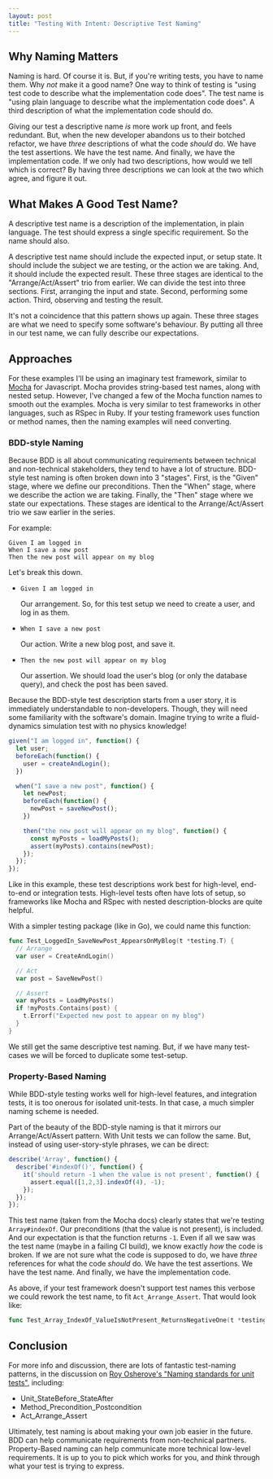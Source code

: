 ```yaml
---
layout: post
title: "Testing With Intent: Descriptive Test Naming"
---
```


## Why Naming Matters

Naming is hard. Of course it is. But, if you're writing tests, you have to name
them. Why *not* make it a good name? One way to think of testing is "using test
code to describe what the implementation code does". The test name is "using
plain language to describe what the implementation code does". A third
description of what the implementation code should do.

Giving our test a descriptive name *is* more work up front, and feels redundant.
But, when the new developer abandons us to their botched refactor, we have
*three* descriptions of what the code *should* do. We have the test assertions.
We have the test name. And finally, we have the implementation code. If we only
had two descriptions, how would we tell which is correct? By having three
descriptions we can look at the two which agree, and figure it out.

##  What Makes A Good Test Name?

A descriptive test name is a description of the implementation, in plain
language. The test should express a single specific requirement. So the name
should also.

A descriptive test name should include the expected input, or setup state. It
should include the subject we are testing, or the action we are taking. And, it
should include the expected result. These three stages are identical to the
"Arrange/Act/Assert" trio from earlier. We can divide the test into three
sections. First, arranging the input and state. Second, performing some action.
Third, observing and testing the result.

It's not a coincidence that this pattern shows up again. These three stages are
what we need to specify some software's behaviour. By putting all three in our
test name, we can fully describe our expectations.

## Approaches

For these examples I'll be using an imaginary test framework, similar to
[Mocha](mochajs.org) for Javascript. Mocha provides string-based test names,
along with nested setup. However, I've changed a few of the Mocha function names
to smooth out the examples. Mocha is very similar to test frameworks in other
languages, such as RSpec in Ruby. If your testing framework uses function or
method names, then the naming examples will need converting.

### BDD-style Naming

Because BDD is all about communicating requirements between technical and
non-technical stakeholders, they tend to have a lot of structure. BDD-style test
naming is often broken down into 3 "stages". First, is the "Given" stage, where
we define our preconditions. Then the "When" stage, where we describe the action
we are taking. Finally, the "Then" stage where we state our expectations. These
stages are identical to the Arrange/Act/Assert trio we saw earlier in the
series.

For example:

```
Given I am logged in
When I save a new post
Then the new post will appear on my blog
```

Let's break this down.

- `Given I am logged in`

  Our arrangement. So, for this test setup we need to create a user, and log in
  as them.

- `When I save a new post`

  Our action. Write a new blog post, and save it.

- `Then the new post will appear on my blog`

  Our assertion. We should load the user's blog (or only the database query),
  and check the post has been saved.

Because the BDD-style test description starts from a user story, it is
immediately understandable to non-developers. Though, they will need some
familiarity with the software's domain. Imagine trying to write a fluid-dynamics
simulation test with no physics knowledge!

```js
given("I am logged in", function() {
  let user;
  beforeEach(function() {
    user = createAndLogin();
  })

  when("I save a new post", function() {
    let newPost;
    beforeEach(function() {
      newPost = saveNewPost();
    })

    then("the new post will appear on my blog", function() {
      const myPosts = loadMyPosts();
      assert(myPosts).contains(newPost);
    });
  });
});
```

Like in this example, these test descriptions work best for high-level,
end-to-end or integration tests. High-level tests often have lots of setup, so
frameworks like Mocha and RSpec with nested description-blocks are quite
helpful.

With a simpler testing package (like in Go), we could name this function:

```Go
func Test_LoggedIn_SaveNewPost_AppearsOnMyBlog(t *testing.T) {
  // Arrange
  var user = CreateAndLogin()

  // Act
  var post = SaveNewPost()

  // Assert
  var myPosts = LoadMyPosts()
  if !myPosts.Contains(post) {
    t.Errorf("Expected new post to appear on my blog")
  }
}
```

We still get the same descriptive test naming. But, if we have many test-cases
we will be forced to duplicate some test-setup.

### Property-Based Naming

While BDD-style testing works well for high-level features, and integration
tests, it is too onerous for isolated unit-tests. In that case, a much simpler
naming scheme is needed.

Part of the beauty of the BDD-style naming is that it mirrors our
Arrange/Act/Assert pattern. With Unit tests we can follow the same. But, instead
of using user-story-style phrases, we can be direct:

```js
describe('Array', function() {
  describe('#indexOf()', function() {
    it('should return -1 when the value is not present', function() {
      assert.equal([1,2,3].indexOf(4), -1);
    });
  });
});
```

This test name (taken from the Mocha docs) clearly states that we're testing
`Array#indexOf`. Our preconditions (that the value is not present), is included.
And our expectation is that the function returns `-1`. Even if all we saw was
the test name (maybe in a failing CI build), we know exactly *how* the code is
broken. If we are not sure what the code is supposed to do, we have *three*
references for what the code *should* do. We have the test assertions. We have
the test name. And finally, we have the implementation code.

As above, if your test framework doesn't support test names this verbose we
could rework the test name, to fit `Act_Arrange_Assert`. That would look like:

```Go
func Test_Array_IndexOf_ValueIsNotPresent_ReturnsNegativeOne(t *testing.T) { ... }
```

## Conclusion

For more info and discussion, there are lots of fantastic test-naming patterns,
in the discussion on [Roy Osherove's "Naming standards for unit
tests"](http://osherove.com/blog/2005/4/3/naming-standards-for-unit-tests.html),
including:

- Unit_StateBefore_StateAfter
- Method_Precondition_Postcondition
- Act_Arrange_Assert

Ultimately, test naming is about making your own job easier in the future. BDD
can help communicate requirements from non-technical partners. Property-Based
naming can help communicate more technical low-level requirements. It is up to
you to pick which works for you, and *think* through what your test is trying to
express.

